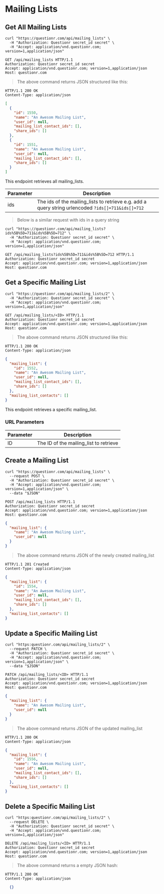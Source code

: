 # Mailing Lists

## Get All Mailing Lists

```shell
curl "https://questionr.com/api/mailing_lists" \
  -H "Authorization: Questionr secret_id secret" \
  -H "Accept: application/vnd.questionr.com; version=1,application/json"
```

```http
GET /api/mailing_lists HTTP/1.1
Authorization: Questionr secret_id secret
Accept: application/vnd.questionr.com; version=1,application/json
Host: questionr.com
```

> The above command returns JSON structured like this:

```http
HTTP/1.1 200 OK
Content-Type: application/json
```
```json
[
  {
    "id": 1550,
    "name": "An Awesom Mailing List",
    "user_id": null,
    "mailing_list_contact_ids": [],
    "share_ids": []
  },
  {
    "id": 1551,
    "name": "An Awesom Mailing List",
    "user_id": null,
    "mailing_list_contact_ids": [],
    "share_ids": []
  }
]
```

This endpoint retrieves all mailing_lists.


Parameter | Description
--------- | -----------
ids | The ids of the mailing_lists to retrieve e.g. add a query string urlencoded `?ids[]=711&ids[]=712`

> Below is a similar request with ids in a query string

```shell
curl "https://questionr.com/api/mailing_lists?ids%5B%5D=711&ids%5B%5D=712" \
  -H "Authorization: Questionr secret_id secret" \
  -H "Accept: application/vnd.questionr.com; version=1,application/json"
```
```http
GET /api/mailing_lists?ids%5B%5D=711&ids%5B%5D=712 HTTP/1.1
Authorization: Questionr secret_id secret
Accept: application/vnd.questionr.com; version=1,application/json
Host: questionr.com
```

## Get a Specific Mailing List

```shell
curl "https://questionr.com/api/mailing_lists/2" \
  -H "Authorization: Questionr secret_id secret" \
  -H "Accept: application/vnd.questionr.com; version=1,application/json"
```

```http
GET /api/mailing_lists/<ID> HTTP/1.1
Authorization: Questionr secret_id secret
Accept: application/vnd.questionr.com; version=1,application/json
Host: questionr.com
```

> The above command returns JSON structured like this:

```http
HTTP/1.1 200 OK
Content-Type: application/json
```
```json
{
  "mailing_list": {
    "id": 1552,
    "name": "An Awesom Mailing List",
    "user_id": null,
    "mailing_list_contact_ids": [],
    "share_ids": []
  },
  "mailing_list_contacts": []
}
```

This endpoint retrieves a specific mailing_list.

### URL Parameters

Parameter | Description
--------- | -----------
ID | The ID of the mailing_list to retrieve



## Create a Mailing List



```shell
curl "https://questionr.com/api/mailing_lists" \
  --request POST \
  -H "Authorization: Questionr secret_id secret" \
  -H "Accept: application/vnd.questionr.com; version=1,application/json" \
  --data "$JSON"
```

```http
POST /api/mailing_lists HTTP/1.1
Authorization: Questionr secret_id secret
Accept: application/vnd.questionr.com; version=1,application/json
Host: questionr.com
```
```json
{
  "mailing_list": {
    "name": "An Awesom Mailing List",
    "user_id": null
  }
}
```

> The above command returns JSON of the newly created mailing_list

```http
HTTP/1.1 201 Created
Content-Type: application/json
```
```json
{
  "mailing_list": {
    "id": 1554,
    "name": "An Awesom Mailing List",
    "user_id": null,
    "mailing_list_contact_ids": [],
    "share_ids": []
  },
  "mailing_list_contacts": []
}
```

## Update a Specific Mailing List



```shell
curl "https:questionr.com/api/mailing_lists/2" \
  --request PATCH \
  -H "Authorization: Questionr secret_id secret" \
  -H "Accept: application/vnd.questionr.com; version=1,application/json" \
  --data "$JSON"
```
```http
PATCH /api/mailing_lists/<ID> HTTP/1.1
Authorization: Questionr secret_id secret
Accept: application/vnd.questionr.com; version=1,application/json
Host: questionr.com
```
```json
{
  "mailing_list": {
    "name": "An Awesom Mailing List",
    "user_id": null
  }
}
```

> The above command returns JSON of the updated mailing_list

```http
HTTP/1.1 200 OK
Content-Type: application/json
```
```json
{
  "mailing_list": {
    "id": 1556,
    "name": "An Awesom Mailing List",
    "user_id": null,
    "mailing_list_contact_ids": [],
    "share_ids": []
  },
  "mailing_list_contacts": []
}
```


## Delete a Specific Mailing List



```shell
curl "https:questionr.com/api/mailing_lists/2" \
  --request DELETE \
  -H "Authorization: Questionr secret_id secret" \
  -H "Accept: application/vnd.questionr.com; version=1,application/json"
```

```http
DELETE /api/mailing_lists/<ID> HTTP/1.1
Authorization: Questionr secret_id secret
Accept: application/vnd.questionr.com; version=1,application/json
Host: questionr.com
```

> The above command returns a empty JSON hash:

```http
HTTP/1.1 200 OK
Content-Type: application/json
```
```json
  {}
```

